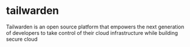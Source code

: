 # tailwarden
Tailwarden is an open source platform that empowers the next generation of developers to take control of their cloud infrastructure while building secure cloud
